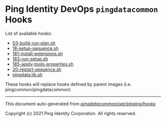 
# Ping Identity DevOps `pingdatacommon` Hooks
List of available hooks:
* [03-build-run-plan.sh](03-build-run-plan.sh.md)
* [18-setup-sequence.sh](18-setup-sequence.sh.md)
* [181-install-extensions.sh](181-install-extensions.sh.md)
* [183-run-setup.sh](183-run-setup.sh.md)
* [185-apply-tools-properties.sh](185-apply-tools-properties.sh.md)
* [20-restart-sequence.sh](20-restart-sequence.sh.md)
* [pingdata.lib.sh](pingdata.lib.sh.md)

These hooks will replace hooks defined by parent images (i.e. pingcommon/pingdatacommon)

---
This document auto-generated from _[pingdatacommon/opt/staging/hooks](https://github.com/pingidentity/pingidentity-docker-builds/blob/master/pingdatacommon/opt/staging/hooks)_

Copyright (c) 2021 Ping Identity Corporation. All rights reserved.
